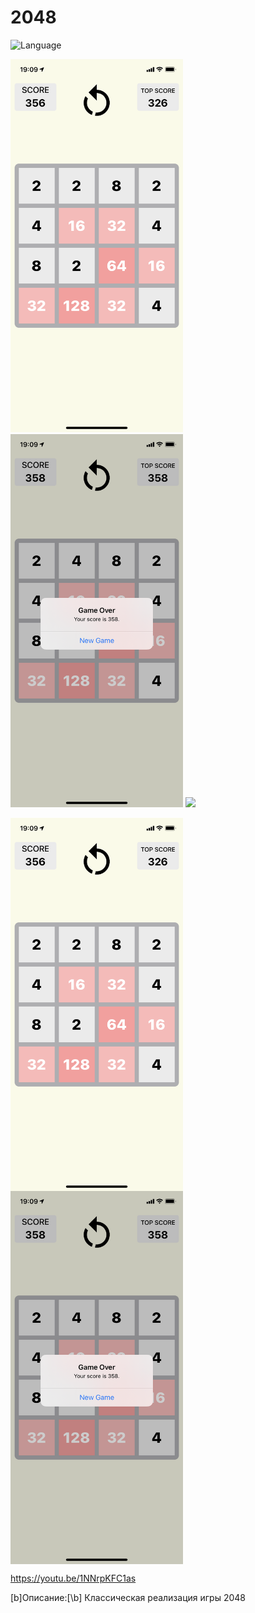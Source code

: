 2048
============
![Language](https://img.shields.io/badge/language-Swift%205-orange)

<p float="left">
  <img src="1.PNG" alt="Screenshot" height="597" width="276">
  <img src="2.PNG" alt="Screenshot" height="597" width="276">
  <img src="/img3.png" width="100" />
</p>
<div>
  <img align="center" src="1.PNG" alt="Screenshot" height="597" width="276">
</div>

<div>
  <img align="center" src="2.PNG" alt="Screenshot" height="597" width="276">
</div>

https://youtu.be/1NNrpKFC1as

[b]Описание:[\b]
Классическая реализация игры 2048
